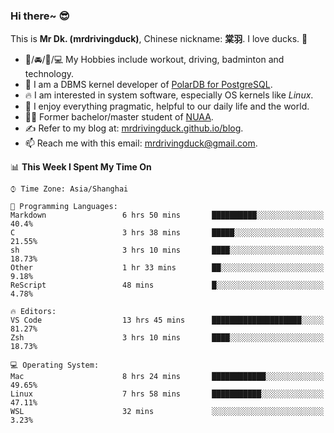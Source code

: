 ### Hi there~ 😎

This is **Mr Dk. (mrdrivingduck)**, Chinese nickname: **棠羽**. I love ducks. 🦆

- 💪/🚘/🏸/💻 My Hobbies include workout, driving, badminton and technology.
- 🍊 I am a DBMS kernel developer of [PolarDB for PostgreSQL](https://github.com/ApsaraDB/PolarDB-for-PostgreSQL).
- 🔥 I am interested in system software, especially OS kernels like *Linux*.
- 🔧 I enjoy everything pragmatic, helpful to our daily life and the world.
- 👨‍🎓 Former bachelor/master student of [NUAA](https://en.wikipedia.org/wiki/Nanjing_University_of_Aeronautics_and_Astronautics).
- ✍ Refer to my blog at: [mrdrivingduck.github.io/blog](https://www.mrdrivingduck.cn/blog/#/).
- 📫 Reach me with this email: [mrdrivingduck@gmail.com](mailto:mrdrivingduck@gmail.com).

<!--START_SECTION:waka-->
📊 **This Week I Spent My Time On** 

```text
⌚︎ Time Zone: Asia/Shanghai

💬 Programming Languages: 
Markdown                 6 hrs 50 mins       ██████████░░░░░░░░░░░░░░░   40.4% 
C                        3 hrs 38 mins       █████░░░░░░░░░░░░░░░░░░░░   21.55% 
sh                       3 hrs 10 mins       ████░░░░░░░░░░░░░░░░░░░░░   18.73% 
Other                    1 hr 33 mins        ██░░░░░░░░░░░░░░░░░░░░░░░   9.18% 
ReScript                 48 mins             █░░░░░░░░░░░░░░░░░░░░░░░░   4.78%

🔥 Editors: 
VS Code                  13 hrs 45 mins      ████████████████████░░░░░   81.27% 
Zsh                      3 hrs 10 mins       ████░░░░░░░░░░░░░░░░░░░░░   18.73%

💻 Operating System: 
Mac                      8 hrs 24 mins       ████████████░░░░░░░░░░░░░   49.65% 
Linux                    7 hrs 58 mins       ███████████░░░░░░░░░░░░░░   47.11% 
WSL                      32 mins             ░░░░░░░░░░░░░░░░░░░░░░░░░   3.23%

```


<!--END_SECTION:waka-->

<!-- ![Mr Dk.'s GitHub Stats](https://github-readme-stats.vercel.app/api?username=mrdrivingduck&count_private&show_icons=true&theme=buefy) -->

<!-- ![Most Used Languages](https://github-readme-stats.vercel.app/api/top-langs/?username=mrdrivingduck&exclude_repo=mips32-CPU,snort-tcp-socket&theme=buefy&layout=compact&langs_count=10) -->


<!--
**mrdrivingduck/mrdrivingduck** is a ✨ _special_ ✨ repository because its `README.md` (this file) appears on your GitHub profile.

Here are some ideas to get you started:

- 🔭 I’m currently working on ...
- 🌱 I’m currently learning ...
- 👯 I’m looking to collaborate on ...
- 🤔 I’m looking for help with ...
- 💬 Ask me about ...
- 📫 How to reach me: ...
- 😄 Pronouns: ...
- ⚡ Fun fact: ...
-->

